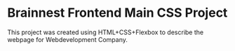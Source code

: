 # Brainnest Frontend Main CSS Project

This project was created using HTML+CSS+Flexbox to describe the webpage for Webdevelopment Company.
